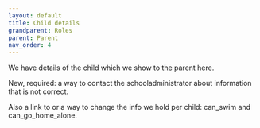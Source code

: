 ```yaml
---
layout: default
title: Child details
grandparent: Roles
parent: Parent
nav_order: 4
---
```


We have details of the child which we show to the parent here.

New, required: a way to contact the schooladministrator about information that is not correct.

Also a link to or a way to change the info we hold per child: can_swim and can_go_home_alone.